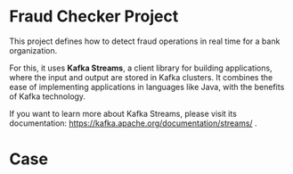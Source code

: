 # Fraud Checker Project

This project defines how to detect fraud operations in real time for a bank organization.

For this, it uses **Kafka Streams**, a client library for building applications, where the input and output are stored in Kafka clusters. It combines the ease of implementing applications in languages like Java, with the benefits of Kafka technology. 

If you want to learn more about Kafka Streams, please visit its documentation: https://kafka.apache.org/documentation/streams/ .


# Case